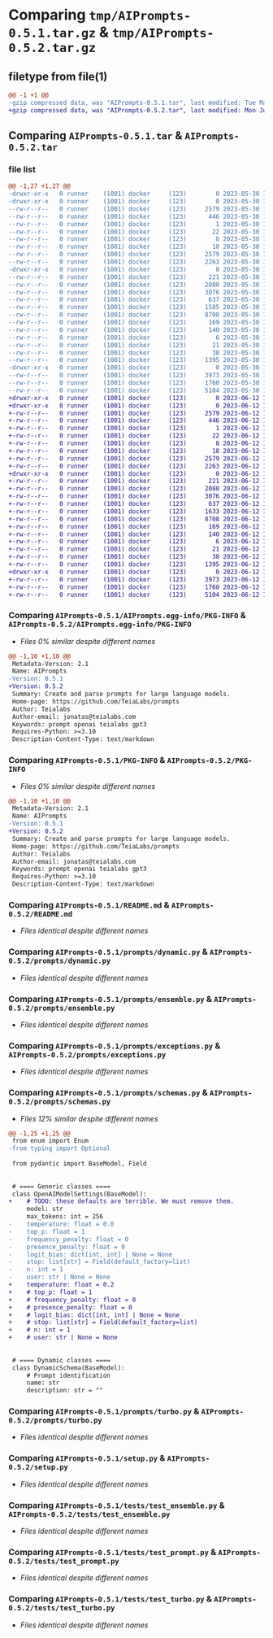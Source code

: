 # Comparing `tmp/AIPrompts-0.5.1.tar.gz` & `tmp/AIPrompts-0.5.2.tar.gz`

## filetype from file(1)

```diff
@@ -1 +1 @@
-gzip compressed data, was "AIPrompts-0.5.1.tar", last modified: Tue May 30 19:16:06 2023, max compression
+gzip compressed data, was "AIPrompts-0.5.2.tar", last modified: Mon Jun 12 14:21:51 2023, max compression
```

## Comparing `AIPrompts-0.5.1.tar` & `AIPrompts-0.5.2.tar`

### file list

```diff
@@ -1,27 +1,27 @@
-drwxr-xr-x   0 runner    (1001) docker     (123)        0 2023-05-30 19:16:06.479989 AIPrompts-0.5.1/
-drwxr-xr-x   0 runner    (1001) docker     (123)        0 2023-05-30 19:16:06.475989 AIPrompts-0.5.1/AIPrompts.egg-info/
--rw-r--r--   0 runner    (1001) docker     (123)     2579 2023-05-30 19:16:06.000000 AIPrompts-0.5.1/AIPrompts.egg-info/PKG-INFO
--rw-r--r--   0 runner    (1001) docker     (123)      446 2023-05-30 19:16:06.000000 AIPrompts-0.5.1/AIPrompts.egg-info/SOURCES.txt
--rw-r--r--   0 runner    (1001) docker     (123)        1 2023-05-30 19:16:06.000000 AIPrompts-0.5.1/AIPrompts.egg-info/dependency_links.txt
--rw-r--r--   0 runner    (1001) docker     (123)       22 2023-05-30 19:16:06.000000 AIPrompts-0.5.1/AIPrompts.egg-info/requires.txt
--rw-r--r--   0 runner    (1001) docker     (123)        8 2023-05-30 19:16:06.000000 AIPrompts-0.5.1/AIPrompts.egg-info/top_level.txt
--rw-r--r--   0 runner    (1001) docker     (123)       18 2023-05-30 19:15:50.000000 AIPrompts-0.5.1/MANIFEST.in
--rw-r--r--   0 runner    (1001) docker     (123)     2579 2023-05-30 19:16:06.479989 AIPrompts-0.5.1/PKG-INFO
--rw-r--r--   0 runner    (1001) docker     (123)     2263 2023-05-30 19:15:50.000000 AIPrompts-0.5.1/README.md
-drwxr-xr-x   0 runner    (1001) docker     (123)        0 2023-05-30 19:16:06.479989 AIPrompts-0.5.1/prompts/
--rw-r--r--   0 runner    (1001) docker     (123)      221 2023-05-30 19:15:50.000000 AIPrompts-0.5.1/prompts/__init__.py
--rw-r--r--   0 runner    (1001) docker     (123)     2080 2023-05-30 19:15:50.000000 AIPrompts-0.5.1/prompts/dynamic.py
--rw-r--r--   0 runner    (1001) docker     (123)     3076 2023-05-30 19:15:50.000000 AIPrompts-0.5.1/prompts/ensemble.py
--rw-r--r--   0 runner    (1001) docker     (123)      637 2023-05-30 19:15:50.000000 AIPrompts-0.5.1/prompts/exceptions.py
--rw-r--r--   0 runner    (1001) docker     (123)     1585 2023-05-30 19:15:50.000000 AIPrompts-0.5.1/prompts/schemas.py
--rw-r--r--   0 runner    (1001) docker     (123)     8708 2023-05-30 19:15:50.000000 AIPrompts-0.5.1/prompts/turbo.py
--rw-r--r--   0 runner    (1001) docker     (123)      169 2023-05-30 19:15:50.000000 AIPrompts-0.5.1/prompts/utils.py
--rw-r--r--   0 runner    (1001) docker     (123)      140 2023-05-30 19:15:50.000000 AIPrompts-0.5.1/pyproject.toml
--rw-r--r--   0 runner    (1001) docker     (123)        6 2023-05-30 19:15:50.000000 AIPrompts-0.5.1/requirements-test.txt
--rw-r--r--   0 runner    (1001) docker     (123)       21 2023-05-30 19:15:50.000000 AIPrompts-0.5.1/requirements.txt
--rw-r--r--   0 runner    (1001) docker     (123)       38 2023-05-30 19:16:06.479989 AIPrompts-0.5.1/setup.cfg
--rw-r--r--   0 runner    (1001) docker     (123)     1395 2023-05-30 19:15:50.000000 AIPrompts-0.5.1/setup.py
-drwxr-xr-x   0 runner    (1001) docker     (123)        0 2023-05-30 19:16:06.479989 AIPrompts-0.5.1/tests/
--rw-r--r--   0 runner    (1001) docker     (123)     3973 2023-05-30 19:15:50.000000 AIPrompts-0.5.1/tests/test_ensemble.py
--rw-r--r--   0 runner    (1001) docker     (123)     1760 2023-05-30 19:15:50.000000 AIPrompts-0.5.1/tests/test_prompt.py
--rw-r--r--   0 runner    (1001) docker     (123)     5104 2023-05-30 19:15:50.000000 AIPrompts-0.5.1/tests/test_turbo.py
+drwxr-xr-x   0 runner    (1001) docker     (123)        0 2023-06-12 14:21:51.562069 AIPrompts-0.5.2/
+drwxr-xr-x   0 runner    (1001) docker     (123)        0 2023-06-12 14:21:51.558069 AIPrompts-0.5.2/AIPrompts.egg-info/
+-rw-r--r--   0 runner    (1001) docker     (123)     2579 2023-06-12 14:21:51.000000 AIPrompts-0.5.2/AIPrompts.egg-info/PKG-INFO
+-rw-r--r--   0 runner    (1001) docker     (123)      446 2023-06-12 14:21:51.000000 AIPrompts-0.5.2/AIPrompts.egg-info/SOURCES.txt
+-rw-r--r--   0 runner    (1001) docker     (123)        1 2023-06-12 14:21:51.000000 AIPrompts-0.5.2/AIPrompts.egg-info/dependency_links.txt
+-rw-r--r--   0 runner    (1001) docker     (123)       22 2023-06-12 14:21:51.000000 AIPrompts-0.5.2/AIPrompts.egg-info/requires.txt
+-rw-r--r--   0 runner    (1001) docker     (123)        8 2023-06-12 14:21:51.000000 AIPrompts-0.5.2/AIPrompts.egg-info/top_level.txt
+-rw-r--r--   0 runner    (1001) docker     (123)       18 2023-06-12 14:21:36.000000 AIPrompts-0.5.2/MANIFEST.in
+-rw-r--r--   0 runner    (1001) docker     (123)     2579 2023-06-12 14:21:51.562069 AIPrompts-0.5.2/PKG-INFO
+-rw-r--r--   0 runner    (1001) docker     (123)     2263 2023-06-12 14:21:36.000000 AIPrompts-0.5.2/README.md
+drwxr-xr-x   0 runner    (1001) docker     (123)        0 2023-06-12 14:21:51.562069 AIPrompts-0.5.2/prompts/
+-rw-r--r--   0 runner    (1001) docker     (123)      221 2023-06-12 14:21:36.000000 AIPrompts-0.5.2/prompts/__init__.py
+-rw-r--r--   0 runner    (1001) docker     (123)     2080 2023-06-12 14:21:36.000000 AIPrompts-0.5.2/prompts/dynamic.py
+-rw-r--r--   0 runner    (1001) docker     (123)     3076 2023-06-12 14:21:36.000000 AIPrompts-0.5.2/prompts/ensemble.py
+-rw-r--r--   0 runner    (1001) docker     (123)      637 2023-06-12 14:21:36.000000 AIPrompts-0.5.2/prompts/exceptions.py
+-rw-r--r--   0 runner    (1001) docker     (123)     1633 2023-06-12 14:21:36.000000 AIPrompts-0.5.2/prompts/schemas.py
+-rw-r--r--   0 runner    (1001) docker     (123)     8708 2023-06-12 14:21:36.000000 AIPrompts-0.5.2/prompts/turbo.py
+-rw-r--r--   0 runner    (1001) docker     (123)      169 2023-06-12 14:21:36.000000 AIPrompts-0.5.2/prompts/utils.py
+-rw-r--r--   0 runner    (1001) docker     (123)      140 2023-06-12 14:21:36.000000 AIPrompts-0.5.2/pyproject.toml
+-rw-r--r--   0 runner    (1001) docker     (123)        6 2023-06-12 14:21:36.000000 AIPrompts-0.5.2/requirements-test.txt
+-rw-r--r--   0 runner    (1001) docker     (123)       21 2023-06-12 14:21:36.000000 AIPrompts-0.5.2/requirements.txt
+-rw-r--r--   0 runner    (1001) docker     (123)       38 2023-06-12 14:21:51.562069 AIPrompts-0.5.2/setup.cfg
+-rw-r--r--   0 runner    (1001) docker     (123)     1395 2023-06-12 14:21:36.000000 AIPrompts-0.5.2/setup.py
+drwxr-xr-x   0 runner    (1001) docker     (123)        0 2023-06-12 14:21:51.562069 AIPrompts-0.5.2/tests/
+-rw-r--r--   0 runner    (1001) docker     (123)     3973 2023-06-12 14:21:36.000000 AIPrompts-0.5.2/tests/test_ensemble.py
+-rw-r--r--   0 runner    (1001) docker     (123)     1760 2023-06-12 14:21:36.000000 AIPrompts-0.5.2/tests/test_prompt.py
+-rw-r--r--   0 runner    (1001) docker     (123)     5104 2023-06-12 14:21:36.000000 AIPrompts-0.5.2/tests/test_turbo.py
```

### Comparing `AIPrompts-0.5.1/AIPrompts.egg-info/PKG-INFO` & `AIPrompts-0.5.2/AIPrompts.egg-info/PKG-INFO`

 * *Files 0% similar despite different names*

```diff
@@ -1,10 +1,10 @@
 Metadata-Version: 2.1
 Name: AIPrompts
-Version: 0.5.1
+Version: 0.5.2
 Summary: Create and parse prompts for large language models.
 Home-page: https://github.com/TeiaLabs/prompts
 Author: Teialabs
 Author-email: jonatas@teialabs.com
 Keywords: prompt openai teialabs gpt3
 Requires-Python: >=3.10
 Description-Content-Type: text/markdown
```

### Comparing `AIPrompts-0.5.1/PKG-INFO` & `AIPrompts-0.5.2/PKG-INFO`

 * *Files 0% similar despite different names*

```diff
@@ -1,10 +1,10 @@
 Metadata-Version: 2.1
 Name: AIPrompts
-Version: 0.5.1
+Version: 0.5.2
 Summary: Create and parse prompts for large language models.
 Home-page: https://github.com/TeiaLabs/prompts
 Author: Teialabs
 Author-email: jonatas@teialabs.com
 Keywords: prompt openai teialabs gpt3
 Requires-Python: >=3.10
 Description-Content-Type: text/markdown
```

### Comparing `AIPrompts-0.5.1/README.md` & `AIPrompts-0.5.2/README.md`

 * *Files identical despite different names*

### Comparing `AIPrompts-0.5.1/prompts/dynamic.py` & `AIPrompts-0.5.2/prompts/dynamic.py`

 * *Files identical despite different names*

### Comparing `AIPrompts-0.5.1/prompts/ensemble.py` & `AIPrompts-0.5.2/prompts/ensemble.py`

 * *Files identical despite different names*

### Comparing `AIPrompts-0.5.1/prompts/exceptions.py` & `AIPrompts-0.5.2/prompts/exceptions.py`

 * *Files identical despite different names*

### Comparing `AIPrompts-0.5.1/prompts/schemas.py` & `AIPrompts-0.5.2/prompts/schemas.py`

 * *Files 12% similar despite different names*

```diff
@@ -1,25 +1,25 @@
 from enum import Enum
-from typing import Optional
 
 from pydantic import BaseModel, Field
 
 
 # ==== Generic classes ====
 class OpenAIModelSettings(BaseModel):
+    # TODO: these defaults are terrible. We must remove them.
     model: str
     max_tokens: int = 256
-    temperature: float = 0.0
-    top_p: float = 1
-    frequency_penalty: float = 0
-    presence_penalty: float = 0
-    logit_bias: dict[int, int] | None = None
-    stop: list[str] = Field(default_factory=list)
-    n: int = 1
-    user: str | None = None
+    temperature: float = 0.2
+    # top_p: float = 1
+    # frequency_penalty: float = 0
+    # presence_penalty: float = 0
+    # logit_bias: dict[int, int] | None = None
+    # stop: list[str] = Field(default_factory=list)
+    # n: int = 1
+    # user: str | None = None
 
 
 # ==== Dynamic classes ====
 class DynamicSchema(BaseModel):
     # Prompt identification
     name: str
     description: str = ""
```

### Comparing `AIPrompts-0.5.1/prompts/turbo.py` & `AIPrompts-0.5.2/prompts/turbo.py`

 * *Files identical despite different names*

### Comparing `AIPrompts-0.5.1/setup.py` & `AIPrompts-0.5.2/setup.py`

 * *Files identical despite different names*

### Comparing `AIPrompts-0.5.1/tests/test_ensemble.py` & `AIPrompts-0.5.2/tests/test_ensemble.py`

 * *Files identical despite different names*

### Comparing `AIPrompts-0.5.1/tests/test_prompt.py` & `AIPrompts-0.5.2/tests/test_prompt.py`

 * *Files identical despite different names*

### Comparing `AIPrompts-0.5.1/tests/test_turbo.py` & `AIPrompts-0.5.2/tests/test_turbo.py`

 * *Files identical despite different names*

